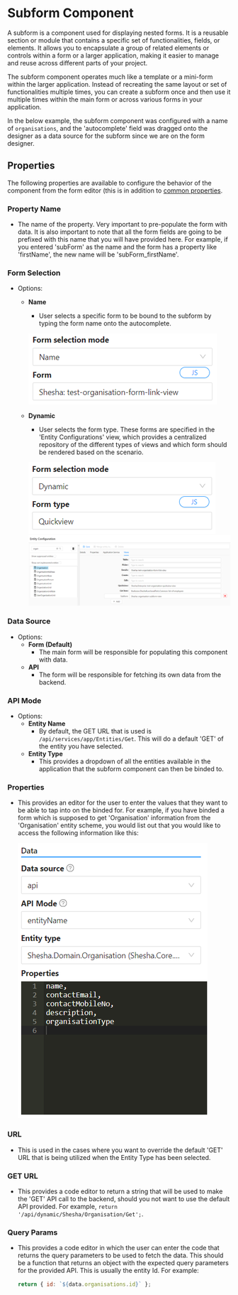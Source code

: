 # Subform Component

A subform is a component used for displaying nested forms. It is a reusable section or module that contains a specific set of functionalities, fields, or elements. It allows you to encapsulate a group of related elements or controls within a form or a larger application, making it easier to manage and reuse across different parts of your project.

The subform component operates much like a template or a mini-form within the larger application. Instead of recreating the same layout or set of functionalities multiple times, you can create a subform once and then use it multiple times within the main form or across various forms in your application.

In the below example, the subform component was configured with a name of `organisations`, and the 'autocomplete' field was dragged onto the designer as a data source for the subform since we are on the form designer.

[//]: # '<iframe width="100%" height="500" src="https://pd-docs-adminportal-test.shesha.dev/shesha/forms-designer/?id=7c2aa336-4e33-43ab-b6d1-4cb829821ea5" title="Sub Form Component" ></iframe>'

## Properties

The following properties are available to configure the behavior of the component from the form editor (this is in addition to [common properties](/docs/front-end-basics/form-components/common-component-properties).

### Property Name

- The name of the property. Very important to pre-populate the form with data. It is also important to note that all the form fields are going to be prefixed with this name that you will have provided here. For example, if you entered 'subForm' as the name and the form has a property like 'firstName', the new name will be 'subForm_firstName'.

### Form Selection

- Options:

  - **Name**

    - User selects a specific form to be bound to the subform by typing the form name onto the autocomplete.

    ![Image](./images/entityR1.png)

  - **Dynamic**

    - User selects the form type. These forms are specified in the 'Entity Configurations' view, which provides a centralized repository of the different types of views and which form should be rendered based on the scenario.

    ![Image](./images/entityR2.png)
    ![Image](./images/entityR3.png)

### Data Source

- Options:
  - **Form (Default)**
    - The main form will be responsible for populating this component with data.
  - **API**
    - The form will be responsible for fetching its own data from the backend.

### API Mode

- Options:
  - **Entity Name**
    - By default, the GET URL that is used is `/api/services/app/Entities/Get`. This will do a default 'GET' of the entity you have selected.
  - **Entity Type**
    - This provides a dropdown of all the entities available in the application that the subform component can then be binded to.

### Properties

- This provides an editor for the user to enter the values that they want to be able to tap into on the binded for. For example, if you have binded a form which is supposed to get 'Organisation' information from the 'Organisation' entity scheme, you would list out that you would like to access the following information like this:

  ![Image](./images/sub1.png)

### URL

- This is used in the cases where you want to override the default 'GET' URL that is being utilized when the Entity Type has been selected.

### GET URL

- This provides a code editor to return a string that will be used to make the 'GET' API call to the backend, should you not want to use the default API provided. For example, `return '/api/dynamic/Shesha/Organisation/Get';`.

### Query Params

- This provides a code editor in which the user can enter the code that returns the query parameters to be used to fetch the data. This should be a function that returns an object with the expected query parameters for the provided API. This is usually the entity Id. For example:

  ```javascript
  return { id: `${data.organisations.id}` };
  ```
